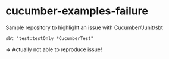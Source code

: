 # cucumber-examples-failure
Sample repository to highlight an issue with Cucumber/Junit/sbt

```
sbt "test:testOnly *CucumberTest"
```

=> Actually not able to reproduce issue!
